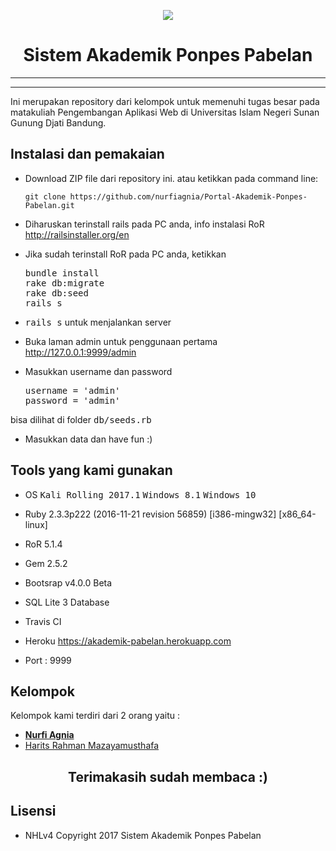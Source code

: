 <p align="center"><img src="https://farm5.staticflickr.com/4572/38605181691_9d17d7899b_o_d.png"></p>

# <h1 align="center">Sistem Akademik Ponpes Pabelan</h1><hr><hr>
Ini merupakan repository dari kelompok untuk memenuhi tugas besar
pada matakuliah Pengembangan Aplikasi Web di Universitas Islam
Negeri Sunan Gunung Djati Bandung.

## Instalasi dan pemakaian

* Download ZIP file dari repository ini. atau ketikkan pada command line:
	
	`git clone https://github.com/nurfiagnia/Portal-Akademik-Ponpes-Pabelan.git`

* Diharuskan terinstall rails pada PC anda, info instalasi RoR http://railsinstaller.org/en

* Jika sudah terinstall RoR pada PC anda, ketikkan

	<tt>bundle install</tt><br>
	<tt>rake db:migrate</tt><br>
	<tt>rake db:seed</tt><br>
	<tt>rails s</tt>

* <tt>rails s</tt> untuk menjalankan server

* Buka laman admin untuk penggunaan pertama http://127.0.0.1:9999/admin

* Masukkan username dan password

	<tt>username = 'admin'</tt><br>
	<tt>password = 'admin'</tt>

bisa dilihat di folder <tt>db/seeds.rb</tt>

* Masukkan data dan have fun :)

## Tools yang kami gunakan

* OS <tt>Kali Rolling 2017.1</tt> <tt>Windows 8.1</tt> <tt>Windows 10</tt>

* Ruby 2.3.3p222 (2016-11-21 revision 56859) [i386-mingw32] [x86_64-linux] 

* RoR 5.1.4

* Gem 2.5.2

* Bootsrap v4.0.0 Beta

* SQL Lite 3 Database

* Travis CI

* Heroku https://akademik-pabelan.herokuapp.com

* Port : 9999

## Kelompok

Kelompok kami terdiri dari 2 orang yaitu :

- **[Nurfi Agnia](https://instagram.com/nurfiagnia)**
- [Harits Rahman Mazayamusthafa](https://instagram.com/haritsrm)



## <h2 align="center">Terimakasih sudah membaca :)</h2>

## Lisensi

- NHLv4 Copyright 2017 Sistem Akademik Ponpes Pabelan
